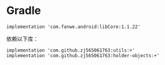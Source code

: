# Gradle
`implementation 'com.fanwe.android:libCore:1.1.22'`

依赖以下库：
```
implementation 'com.github.zj565061763:utils:+'
implementation 'com.github.zj565061763:holder-objects:+'
```

